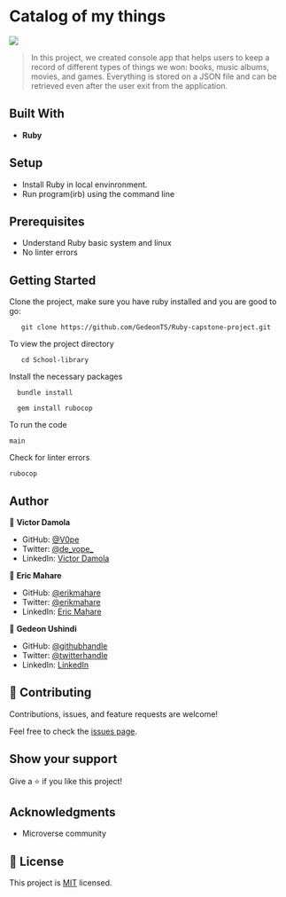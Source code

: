 # Catalog of my things
![](https://img.shields.io/badge/Microverse-blueviolet)

> In this project, we created console app that helps users to keep a record of different types of things we won: books, music albums, movies, and games. Everything is stored on a JSON file and can be retrieved even after the user exit from the application.

## Built With

- **Ruby**

## Setup

- Install Ruby in local envinronment.
- Run program(irb) using the command line

## Prerequisites
- Understand Ruby basic system and linux
- No linter errors
  

## Getting Started

Clone the project, make sure you have ruby installed and you are good to go:

```
   git clone https://github.com/GedeonTS/Ruby-capstone-project.git
   ``` 

To view the project directory

```
   cd School-library
   ```

Install the necessary packages

```
  bundle install
  
  gem install rubocop

```
To run the code

```
main
```

Check for linter errors

```
rubocop
```

## Author

👤 **Victor Damola**

- GitHub: [@V0pe](https://github.com/V0pe)
- Twitter: [@de_vope_](https://twitter.com/de_vope)
- LinkedIn: [Victor Damola](https://linkedin.com/in/victor-damola-aderibigbe-27931ab0)

👤 **Eric Mahare**

- GitHub: [@erikmahare](https://github.com/ericmahare) 
- Twitter: [@erikmahare](https://twitter.com/erikmahare) 
- LinkedIn: [Eric Mahare](https://www.linkedin.com/in/eric-mahare-358944183/) 

👤 **Gedeon Ushindi**

- GitHub: [@githubhandle](https://github.com/githubhandle)
- Twitter: [@twitterhandle](https://twitter.com/twitterhandle)
- LinkedIn: [LinkedIn](https://linkedin.com/in/linkedinhandle)


## 🤝 Contributing

Contributions, issues, and feature requests are welcome!

Feel free to check the [issues page](https://github.com/V0pe/School-library/issues).

## Show your support

Give a ⭐️ if you like this project!

## Acknowledgments

- Microverse community


## 📝 License

This project is [MIT](./MIT.md) licensed.
